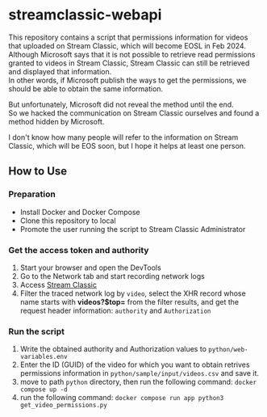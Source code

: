 # streamclassic-webapi

This repository contains a script that permissions information for videos that uploaded on Stream Classic, which will become EOSL in Feb 2024.  
Although Microsoft says that it is not possible to retrieve read permissions granted to videos in Stream Classic, Stream Classic can still be retrieved and displayed that information.  
In other words, if Microsoft publish the ways to get the permissions, we should be able to obtain the same information.

But unfortunately, Microsoft did not reveal the method until the end.  
So we hacked the communication on Stream Classic ourselves and found a method hidden by Microsoft.  

I don't know how many people will refer to the information on Stream Classic, which will be EOS soon, but I hope it helps at least one person.

## How to Use

### Preparation

- Install Docker and Docker Compose
- Clone this repository to local
- Promote the user running the script to Stream Classic Administrator

### Get the access token and authority

1. Start your browser and open the DevTools
1. Go to the Network tab and start recording network logs
1. Access [Stream Classic](https://web.microsoftstream.com/)
1. Filter the traced network log by `video`, select the XHR record whose name starts with **videos?$top=** from the filter results, and get the request header information: `authority` and `Authorization`

### Run the script

1. Write the obtained authority and Authorization values to `python/web-variables.env`
1. Enter the ID (GUID) of the video for which you want to obtain retrives permissions information in `python/sample/input/videos.csv` and save it.
1. move to path `python` directory, then run the following command: `docker compose up -d`
1. run the following command: `docker compose run app python3 get_video_permissions.py`

